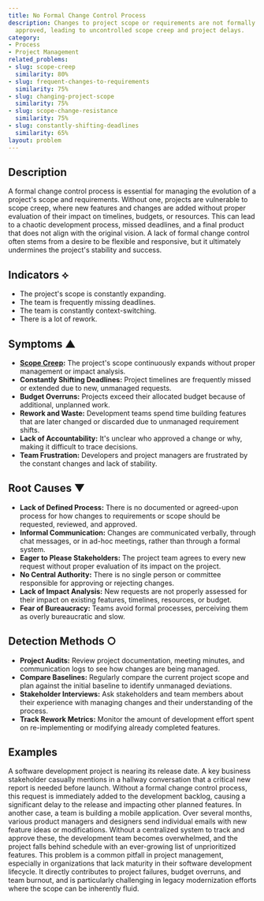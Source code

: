 ```yaml
---
title: No Formal Change Control Process
description: Changes to project scope or requirements are not formally evaluated or
  approved, leading to uncontrolled scope creep and project delays.
category:
- Process
- Project Management
related_problems:
- slug: scope-creep
  similarity: 80%
- slug: frequent-changes-to-requirements
  similarity: 75%
- slug: changing-project-scope
  similarity: 75%
- slug: scope-change-resistance
  similarity: 75%
- slug: constantly-shifting-deadlines
  similarity: 65%
layout: problem
---
```


## Description
A formal change control process is essential for managing the evolution of a project's scope and requirements. Without one, projects are vulnerable to scope creep, where new features and changes are added without proper evaluation of their impact on timelines, budgets, or resources. This can lead to a chaotic development process, missed deadlines, and a final product that does not align with the original vision. A lack of formal change control often stems from a desire to be flexible and responsive, but it ultimately undermines the project's stability and success.

## Indicators ⟡
- The project's scope is constantly expanding.
- The team is frequently missing deadlines.
- The team is constantly context-switching.
- There is a lot of rework.

## Symptoms ▲

- **[Scope Creep](scope-creep.md):** The project's scope continuously expands without proper management or impact analysis.
- **Constantly Shifting Deadlines:** Project timelines are frequently missed or extended due to new, unmanaged requests.
- **Budget Overruns:** Projects exceed their allocated budget because of additional, unplanned work.
- **Rework and Waste:** Development teams spend time building features that are later changed or discarded due to unmanaged requirement shifts.
- **Lack of Accountability:** It's unclear who approved a change or why, making it difficult to trace decisions.
- **Team Frustration:** Developers and project managers are frustrated by the constant changes and lack of stability.

## Root Causes ▼

- **Lack of Defined Process:** There is no documented or agreed-upon process for how changes to requirements or scope should be requested, reviewed, and approved.
- **Informal Communication:** Changes are communicated verbally, through chat messages, or in ad-hoc meetings, rather than through a formal system.
- **Eager to Please Stakeholders:** The project team agrees to every new request without proper evaluation of its impact on the project.
- **No Central Authority:** There is no single person or committee responsible for approving or rejecting changes.
- **Lack of Impact Analysis:** New requests are not properly assessed for their impact on existing features, timelines, resources, or budget.
- **Fear of Bureaucracy:** Teams avoid formal processes, perceiving them as overly bureaucratic and slow.

## Detection Methods ○

- **Project Audits:** Review project documentation, meeting minutes, and communication logs to see how changes are being managed.
- **Compare Baselines:** Regularly compare the current project scope and plan against the initial baseline to identify unmanaged deviations.
- **Stakeholder Interviews:** Ask stakeholders and team members about their experience with managing changes and their understanding of the process.
- **Track Rework Metrics:** Monitor the amount of development effort spent on re-implementing or modifying already completed features.

## Examples
A software development project is nearing its release date. A key business stakeholder casually mentions in a hallway conversation that a critical new report is needed before launch. Without a formal change control process, this request is immediately added to the development backlog, causing a significant delay to the release and impacting other planned features. In another case, a team is building a mobile application. Over several months, various product managers and designers send individual emails with new feature ideas or modifications. Without a centralized system to track and approve these, the development team becomes overwhelmed, and the project falls behind schedule with an ever-growing list of unprioritized features. This problem is a common pitfall in project management, especially in organizations that lack maturity in their software development lifecycle. It directly contributes to project failures, budget overruns, and team burnout, and is particularly challenging in legacy modernization efforts where the scope can be inherently fluid.